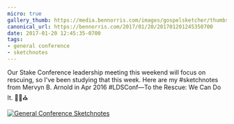 ```yaml
---
micro: true
gallery_thumb: https://media.bennorris.com/images/gospelsketcher/thumbs/apr-16-arnold.jpg
canonical_url: https://bennorris.com/2017/01/20/201701201245350700
date: 2017-01-20 12:45:35-0700
tags:
- general conference
- sketchnotes
---
```


Our Stake Conference leadership meeting this weekend will focus on rescuing, so I've been studying that this week. Here are my #sketchnotes from Mervyn B. Arnold in Apr 2016 #LDSConf—To the Rescue: We Can Do It.  ✍🏼⛪️

[![General Conference Sketchnotes](https://media.bennorris.com/images/gospelsketcher/general-conference/apr-2016/apr-16-arnold.jpg)](https://media.bennorris.com/images/gospelsketcher/general-conference/apr-2016/apr-16-arnold.jpg)
